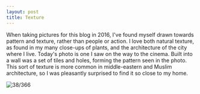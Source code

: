 ```yaml
---
layout: post
title: Texture
---
```


When taking pictures for this blog in 2016, I've found myself drawn towards pattern and texture, rather than people or action. I love both natural texture, as found in my many close-ups of plants, and the architecture of the city where I live. Today's photo is one I saw on the way to the cinema. Built into a wall was a set of tiles and holes, forming the pattern seen in the photo. This sort of texture is more common in middle-eastern and Muslim architecture, so I was pleasantly surprised to find it so close to my home.
<!--break-->
![38/366](media.humanboring.net/photos/2016-02-07.jpeg)
